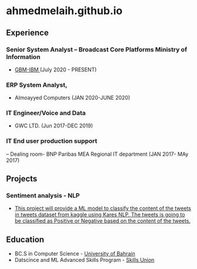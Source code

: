 # ahmedmelaih.github.io

## Experience

### Senior System Analyst – Broadcast Core Platforms Ministry of Information  
- [GBM-IBM ](https://www.gbmme.com)   (July 2020 - PRESENT)

### ERP System Analyst, 
- Almoayyed Computers  (JAN 2020-JUNE 2020)

### IT Engineer/Voice and Data 
- GWC LTD.  (Jun 2017-DEC 2019)

### IT End user production support 
– Dealing room- BNP Paribas MEA Regional IT department  (JAN 2017- MAy 2017)


## Projects
### Sentiment analysis - NLP 
- [This project will provide a ML model to classify the content of the tweets in tweets dataset from kaggle using Kares NLP. The tweets is going to be classified as Positive or Negative based on the content of the tweets. ](https://github.com/AhmedMelaih/NLP/blob/main/NLP%20Tweets%20Good%20Bad.ipynb)


## Education
- BC.S in Computer Science - [University of Bahrain](https://www.uob.edu.bh/)
- Datscince and ML Advanced Skills Program - [Skills Union](https://skillsunion.com/)
  


